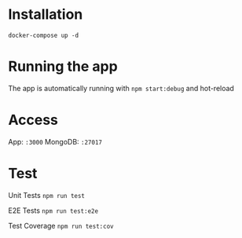 # Installation
`docker-compose up -d`

# Running the app
The app is automatically running with `npm start:debug` and hot-reload

# Access
App: `:3000`
MongoDB: `:27017`

# Test
Unit Tests
`npm run test`

E2E Tests
`npm run test:e2e`

Test Coverage
`npm run test:cov`